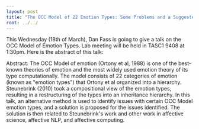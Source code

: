 ```yaml
---
layout: post
title: "The OCC Model of 22 Emotion Types: Some Problems and a Suggested Solution"
root: ../../
---
```

This Wednesday (18th of March), Dan Fass is going to give a talk on the OCC Model of Emotion Types. Lab meeting will be held in TASC1 9408 at 1:30pm. Here is the abstract of this talk:

Abstract: The OCC Model of emotion (Ortony et al, 1988) is one of the best-known theories of emotion and the most widely used emotion theory of its type computationally. The model consists of 22 categories of emotion (known as "emotion types") that Ortony et al organized into a hierarchy. Steunebrink (2010) took a compositional view of the emotion types, resulting in a restructuring of the types into an inheritance hierarchy. In this talk, an alternative method is used to identify issues with certain OCC Model emotion types, and a solution is proposed for the issues identified. The solution is then related to Steunebrink's work and other work in affective science, affective NLP, and affective computing.
